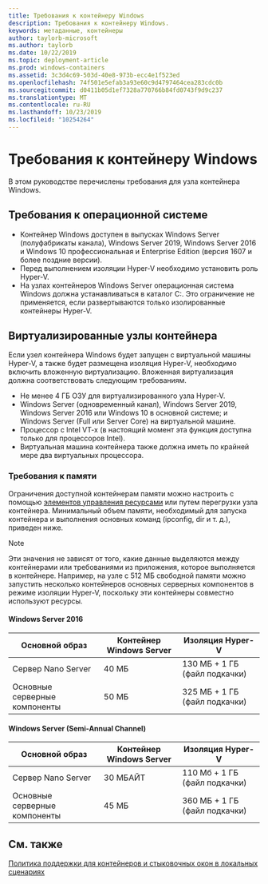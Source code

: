 ```yaml
---
title: Требования к контейнеру Windows
description: Требования к контейнеру Windows.
keywords: метаданные, контейнеры
author: taylorb-microsoft
ms.author: taylorb
ms.date: 10/22/2019
ms.topic: deployment-article
ms.prod: windows-containers
ms.assetid: 3c3d4c69-503d-40e8-973b-ecc4e1f523ed
ms.openlocfilehash: 74f501e5efab3a93e60c9d4797464cea283cdc0b
ms.sourcegitcommit: d0411b05d1ef7328a770766b84fd0743f9d9c237
ms.translationtype: MT
ms.contentlocale: ru-RU
ms.lasthandoff: 10/23/2019
ms.locfileid: "10254264"
---
```

# <a name="windows-container-requirements"></a>Требования к контейнеру Windows

В этом руководстве перечислены требования для узла контейнера Windows.

## <a name="operating-system-requirements"></a>Требования к операционной системе

- Контейнер Windows доступен в выпусках Windows Server (полуфабрикаты канала), Windows Server 2019, Windows Server 2016 и Windows 10 профессиональная и Enterprise Edition (версия 1607 и более поздние версии).
- Перед выполнением изоляции Hyper-V необходимо установить роль Hyper-V.
- На узлах контейнеров Windows Server операционная система Windows должна устанавливаться в каталог C:\. Это ограничение не применяется, если развертываются только изолированные контейнеры Hyper-V.

## <a name="virtualized-container-hosts"></a>Виртуализированные узлы контейнера

Если узел контейнера Windows будет запущен с виртуальной машины Hyper-V, а также будет размещена изоляция Hyper-V, необходимо включить вложенную виртуализацию. Вложенная виртуализация должна соответствовать следующим требованиям.

- Не менее 4 ГБ ОЗУ для виртуализированного узла Hyper-V.
- Windows Server (одновременный канал), Windows Server 2019, Windows Server 2016 или Windows 10 в основной системе; и Windows Server (Full или Server Core) на виртуальной машине.
- Процессор с Intel VT-x (в настоящий момент эта функция доступна только для процессоров Intel).
- Виртуальная машина контейнера также должна иметь по крайней мере два виртуальных процессора.

### <a name="memory-requirements"></a>Требования к памяти

Ограничения доступной контейнерам памяти можно настроить с помощью [элементов управления ресурсами](https://docs.microsoft.com/virtualization/windowscontainers/manage-containers/resource-controls) или путем перегрузки узла контейнера.  Минимальный объем памяти, необходимый для запуска контейнера и выполнения основных команд (ipconfig, dir и т. д.), приведен ниже.

>[!NOTE]
>Эти значения не зависят от того, какие данные выделяются между контейнерами или требованиями из приложения, которое выполняется в контейнере.  Например, на узле с 512 МБ свободной памяти можно запустить несколько контейнеров основных серверных компонентов в режиме изоляции Hyper-V, поскольку эти контейнеры совместно используют ресурсы.

#### <a name="windows-server-2016"></a>Windows Server 2016

| Основной образ  | Контейнер Windows Server | Изоляция Hyper-V    |
| ----------- | ------------------------ | -------------------- |
| Сервер Nano Server | 40 МБ                     | 130 МБ + 1 ГБ (файл подкачки) |
| Основные серверные компоненты | 50 МБ                     | 325 МБ + 1 ГБ (файл подкачки) |

#### <a name="windows-server-semi-annual-channel"></a>Windows Server (Semi-Annual Channel)

| Основной образ  | Контейнер Windows Server | Изоляция Hyper-V    |
| ----------- | ------------------------ | -------------------- |
| Сервер Nano Server | 30 МБАЙТ                     | 110 Мб + 1 ГБ (файл подкачки) |
| Основные серверные компоненты | 45 МБ                     | 360 МБ + 1 ГБ (файл подкачки) |

## <a name="see-also"></a>См. также

[Политика поддержки для контейнеров и стыковочных окон в локальных сценариях](https://support.microsoft.com/help/4489234/support-policy-for-windows-containers-and-docker-on-premises)